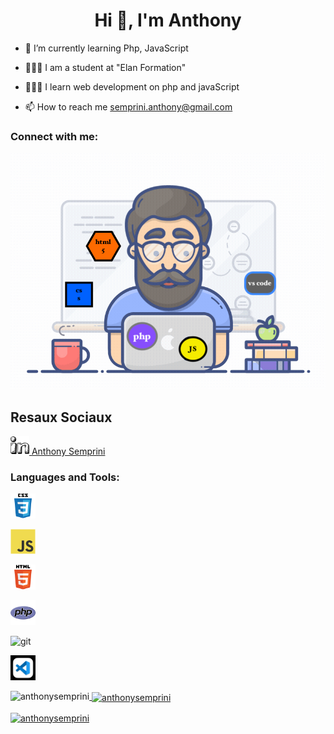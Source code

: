 <h1 align="center">Hi 👋, I'm Anthony</h1>

- 🌱 I’m currently learning Php, JavaScript

- 👨🏻‍🎓 I am a student at "Elan Formation"

- 🧑🏻‍💻 I learn web development on php and javaScript
 
- 📫 How to reach me semprini.anthony@gmail.com

<h3 align="left">Connect with me:</h3>

   <img src="programmer.jpeg" heigth="600px" width="600px" alt="">
    
<h2>Resaux Sociaux</h2>

<p align="left">
<div class="badge-base LI-profile-badge" data-locale="fr_FR" data-size="medium" data-theme="light" data-type="VERTICAL" data-vanity="anthony-semprini-5a4066145" data-version="v1"><a class="badge-base__link LI-simple-link" href="https://fr.linkedin.com/in/anthony-semprini-5a4066145?trk=profile-badge">  <img src="link.png" width="30px" height="30px" ><strong></strong>  Anthony Semprini</a></div>
</p>

<h3 align="left">Languages and Tools:</h3>
<p align="left"> 
 <a href="https://www.w3schools.com/css/" target="_blank" rel="noreferrer"> 
  <img src="https://raw.githubusercontent.com/devicons/devicon/master/icons/css3/css3-original-wordmark.svg" alt="css3" width="40" height="40"/> </a> <a href="https://git-scm.com/" target="_blank" rel="noreferrer">
 

 
  <img src="https://raw.githubusercontent.com/devicons/devicon/master/icons/javascript/javascript-original.svg" alt="javascript" width="40" height="40"/> </a> <a href="https://www.php.net" target="_blank" rel="noreferrer">
 
 <img src="https://raw.githubusercontent.com/devicons/devicon/master/icons/html5/html5-original-wordmark.svg" alt="html5" width="40" height="40"/> </a> <a href="https://developer.mozilla.org/en-US/docs/Web/JavaScript" target="_blank" rel="noreferrer"> 
 
 <img src="https://raw.githubusercontent.com/devicons/devicon/master/icons/php/php-original.svg" alt="php" width="40" height="40"/> </a> 
 
<p/>

<p align="left">
 
 <img src="https://www.vectorlogo.zone/logos/git-scm/git-scm-icon.svg" alt="git" width="40" height="40"/> </a> <a href="https://www.w3.org/html/" target="_blank" rel="noreferrer">
 
<img src=vsCode.png width="40" height="40">
</p>

<p><img align="left" src="https://github-readme-stats.vercel.app/api/top-langs?username=anthonysemprini&show_icons=true&locale=en&layout=compact" alt="anthonysemprini" /></p>

<p>&nbsp;<img align="center" src="https://github-readme-stats.vercel.app/api?username=anthonysemprini&show_icons=true&locale=en" alt="anthonysemprini" /></p>

<p><img align="center" src="https://github-readme-streak-stats.herokuapp.com/?user=anthonysemprini&" alt="anthonysemprini" /></p>


